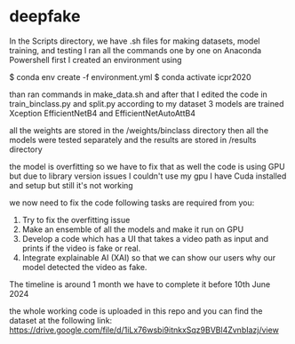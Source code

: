 # deepfake

In the Scripts directory, we have .sh files for making datasets, model training, and testing 
I ran all the commands one by one on Anaconda Powershell 
first I created an environment using 

$ conda env create -f environment.yml
$ conda activate icpr2020

than ran commands in make_data.sh and after that I edited the code in train_binclass.py and split.py according to  my dataset
3 models are trained 
Xception
EfficientNetB4 and
EfficientNetAutoAttB4

all the weights are stored in the /weights/binclass directory
then all the models were tested separately and the results are stored in /results directory

the model is overfitting so we have to fix that as well
the code is using GPU but due to library version issues I couldn't use my gpu I have Cuda installed and setup but still it's not working

we now need to fix the code following tasks are required from you: 
1. Try to fix the overfitting issue
2. Make an ensemble of all the models and make it run on GPU
3. Develop a code which has a UI that takes a video path as input and prints if the video is fake or real.
4. Integrate explainable AI (XAI) so that we can show our users why our model detected the video as fake.

The timeline is around 1 month we have to complete it before 10th June 2024

the whole working code is uploaded in this repo and you can find the dataset at the following link:
https://drive.google.com/file/d/1iLx76wsbi9itnkxSqz9BVBl4ZvnbIazj/view
